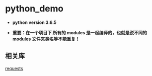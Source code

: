 python_demo
===

- **python version 3.6.5**

- **重要：在一个项目下 所有的 modules 是一起编译的，也就是说不同的 modules 文件夹类名等不能重复！**

相关库
---
[requests](http://www.python-requests.org/en/master/)